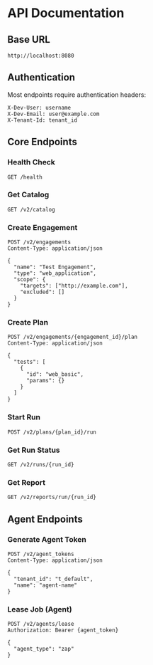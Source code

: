 # API Documentation

## Base URL
```
http://localhost:8080
```

## Authentication
Most endpoints require authentication headers:
```
X-Dev-User: username
X-Dev-Email: user@example.com
X-Tenant-Id: tenant_id
```

## Core Endpoints

### Health Check
```http
GET /health
```

### Get Catalog
```http
GET /v2/catalog
```

### Create Engagement
```http
POST /v2/engagements
Content-Type: application/json

{
  "name": "Test Engagement",
  "type": "web_application",
  "scope": {
    "targets": ["http://example.com"],
    "excluded": []
  }
}
```

### Create Plan
```http
POST /v2/engagements/{engagement_id}/plan
Content-Type: application/json

{
  "tests": [
    {
      "id": "web_basic",
      "params": {}
    }
  ]
}
```

### Start Run
```http
POST /v2/plans/{plan_id}/run
```

### Get Run Status
```http
GET /v2/runs/{run_id}
```

### Get Report
```http
GET /v2/reports/run/{run_id}
```

## Agent Endpoints

### Generate Agent Token
```http
POST /v2/agent_tokens
Content-Type: application/json

{
  "tenant_id": "t_default",
  "name": "agent-name"
}
```

### Lease Job (Agent)
```http
POST /v2/agents/lease
Authorization: Bearer {agent_token}

{
  "agent_type": "zap"
}
```
